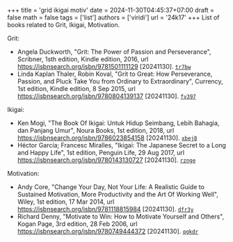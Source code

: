 +++
title = 'grid ikigai motiv'
date = 2024-11-30T04:45:37+07:00
draft = false
math = false
tags = ['list']
authors = ['viridi']
url = '24k17'
+++
List of books related to Grit, Ikigai, Motivation.

<!--more-->

Grit:

+ Angela Duckworth, "Grit: The Power of Passion and Perseverance", Scribner, 1sth edition, Kindle edition, 2016, url https://isbnsearch.org/isbn/9781501111129 [20241130]. [`tr7bw`](https://osf.io/tr7bw)
+ Linda Kaplan Thaler, Robin Koval, "Grit to Great: How Perseverance, Passion, and Pluck Take You from Ordinary to Extraordinary", Currency, 1st edition, Kindle edition, 8 Sep 2015, url https://isbnsearch.org/isbn/9780804139137 [20241130]. [`fv397`](https://osf.io/fv397)

Ikigai:

+ Ken Mogi, "The Book Of Ikigai: Untuk Hidup Seimbang, Lebih Bahagia, dan Panjang Umur", Noura Books, 1st edition, 2018, url https://isbnsearch.org/isbn/9786023854158 [20241130]. [`xbej8`](https://osf.io/xbej8)
+ Héctor García; Francesc Miralles, "Ikigai: The Japanese Secret to a Long and Happy Life", 1st edition, Penguin Life, 29 Aug 2017, url https://isbnsearch.org/isbn/9780143130727 [20241130]. [`rznge`](https://osf.io/rznge)


Motivation:

+ Andy Core, "Change Your Day, Not Your Life: A Realistic Guide to Sustained Motivation, More Productivity and the Art Of Working Well", Wiley, 1st edition, 17 Mar 2014, url https://isbnsearch.org/isbn/9781118815984 [20241130]. [`dfr3y`](https://osf.io/dfr3y)
+ Richard Denny, "Motivate to Win: How to Motivate Yourself and Others", Kogan Page, 3rd edition, 28 Feb 2006, url https://isbnsearch.org/isbn/9780749444372 [20241130]. [`qgkdr`](https://osf.io/qgkdr)
